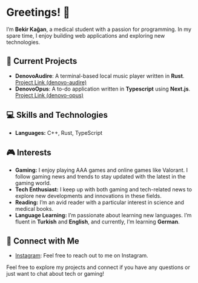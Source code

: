 # Greetings! 👋

I’m **Bekir Kağan**, a medical student with a passion for programming. In my spare time, I enjoy building web applications and exploring new technologies.

## 🚀 Current Projects
- **DenovoAudire**: A terminal-based local music player written in **Rust**. [Project Link (denovo-audire)](https://github.com/BekirKagan/denovo-audire)
- **DenovoOpus**: A to-do application written in **Typescript** using **Next.js**. [Project Link (denovo-opus)](https://github.com/BekirKagan/denovo-opus-desktop)

## 💻 Skills and Technologies
- **Languages:** C++, Rust, TypeScript

## 🎮 Interests
- **Gaming:** I enjoy playing AAA games and online games like Valorant. I follow gaming news and trends to stay updated with the latest in the gaming world.
- **Tech Enthusiast:** I keep up with both gaming and tech-related news to explore new developments and innovations in these fields.
- **Reading:** I’m an avid reader with a particular interest in science and medical books. 
- **Language Learning:** I’m passionate about learning new languages. I’m fluent in **Turkish** and **English**, and currently, I’m learning **German**.

## 🌟 Connect with Me
- [Instagram](https://instagram.com/bekirkagankaraahmetoglu): Feel free to reach out to me on Instagram.

Feel free to explore my projects and connect if you have any questions or just want to chat about tech or gaming!
